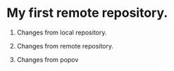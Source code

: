 # My first remote repository.

1. Changes from local repository.

2. Changes from remote repository.

3. Changes from popov
